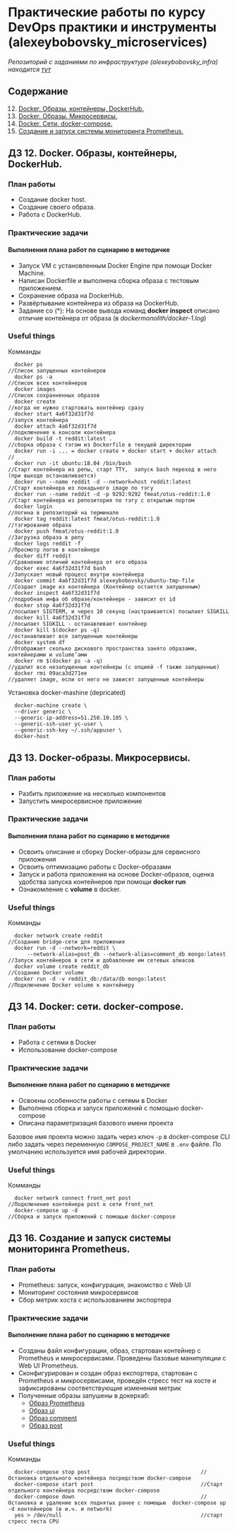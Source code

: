# Практические работы по курсу **DevOps практики и инструменты** (alexeybobovsky_microservices)

*Репозиторий с заданиями по инфраструктуре (alexeybobovsky_infra) находится [тут](https://github.com/Otus-DevOps-2021-08/alexeybobovsky_infra)*

## Содержание

12. [Docker. Образы, контейнеры, DockerHub.](#docker-2)
13. [Docker. Образы. Микросервисы.](#docker-3)
14. [Docker. Сети. docker-compose.](#docker-4)
16. [Создание и запуск системы мониторинга Prometheus.](#monitoring-1)

## ДЗ 12. Docker. Образы, контейнеры, DockerHub.<a name="docker-2"></a>


### План работы
* Создание docker host.
* Создание своего образа.
* Работа с DockerHub.

### Практические задачи

#### Выполнения плана работ по сценарию в методичке
* Запуск VM с установленным Docker Engine при помощи Docker Machine.
* Написан Dockerfile и выполнена сборка образа с тестовым приложением.
* Сохранение образа на DockerHub.
* Развёртывание контейнера из образа на DockerHub.
* Задание со (*): На основе вывода команд **docker inspect** описано отличие контейнера от образа (в *dockermonolith/docker-1.log*)

### Useful things

Комманды
  ```
    docker ps                                                               //Список запущенных контейнеров
    docker ps -a                                                            //Список всех контейнеров
    docker images                                                           //Список сохранненных образов
    docker create                                                           //когда не нужно стартовать контейнер сразу
    docker start 4a6f32d31f7d                                               //запуск контейнера
    docker attach 4a6f32d31f7d                                              //подключение к консоли контейнера
    docker build -t reddit:latest .                                         //сборка образа с тэгом из Dockerfile в текущей директории
    docker run -i ... = docker create + docker start + docker attach        //
    docker run -it ubuntu:18.04 /bin/bash                                   //Старт контейнера из репы, старт TTY,  запуск bash переход в него (при выходе останавливается)
    docker run --name reddit -d --network=host reddit:latest                //Старт контейнера из локадьного image по тэгу
    docker run --name reddit -d -p 9292:9292 fmeat/otus-reddit:1.0          //Старт контейнера из репозитория по тэгу с открытым портом
    docker login                                                            //логина в репозиторий на терминале
    docker tag reddit:latest fmeat/otus-reddit:1.0                          //тэгирование образа
    docker push fmeat/otus-reddit:1.0                                       //Загрузка образа в репу
    docker logs reddit -f                                                   //Просмотр логов в контейнере
    docker diff reddit                                                      //Сравнение отличий контейнера от его образа
    docker exec 4a6f32d31f7d bash                                           //Запускает новый процесс внутри контейнера
    docker commit 4a6f32d31f7d alexeybobovsky/ubuntu-tmp-file               //Создает image из контейнера (Контейнер остается запущенным)
    docker inspect 4a6f32d31f7d                                             //подробная инфа об образе/контейнере - зависит от id
    docker stop 4a6f32d31f7d                                                //посылает SIGTERM, и через 10 секунд (настраивается) посылает SIGKILL
    docker kill 4a6f32d31f7d                                                //посылает SIGKILL - останавливает контейнер
    docker kill $(docker ps -q)                                             //останавливает все запущенные контейнеры
    docker system df                                                        //Отображает сколько дискового пространства занято образами, контейнерами и volume’ами
    docker rm $(docker ps -a -q)                                            //удалит все незапущенные контейнеры (с опцией -f также запущенные)
    docker rmi 09aca3d271ee                                                 //удаляет image, если от него не зависят запущенные контейнеры

  ```

Установка docker-mashine (depricated)
  ```
    docker-machine create \
    --driver generic \
    --generic-ip-address=51.250.10.185 \
    --generic-ssh-user yc-user \
    --generic-ssh-key ~/.ssh/appuser \
    docker-host
  ```

## ДЗ 13. Docker-образы. Микросервисы.<a name="docker-3"></a>

### План работы
* Разбить приложение на несколько компонентов
* Запустить микросервисное приложение
### Практические задачи

#### Выполнения плана работ по сценарию в методичке
* Освоить описание и сборку Docker-образы для сервисного приложения
* Освоить оптимизацию работы с Docker-образами
* Запуск и работа приложения на основе Docker-образов, оценка удобства запуска контейнеров при помощи **docker run**
* Ознакомление с **volume** в docker.

### Useful things

Комманды
  ```
    docker network create reddit                                            //Создание bridge-сети для приложения
    docker run -d --network=reddit \
        --network-alias=post_db --network-alias=comment_db mongo:latest     //Запуск контейнеров в сети и добавление им сетевых алиасов
    docker volume create reddit_db                                          //Создание Docker volume
    docker run -d -v reddit_db:/data/db mongo:latest                        //Подключение Docker volume к контейнеру
  ```

## ДЗ 14. Docker: сети. docker-compose.<a name="docker-4"></a>

### План работы
* Работа с сетями в Docker
* Использование docker-compose
### Практические задачи

#### Выполнение плана работ по сценарию в методичке
* Освоены особенности работы с сетями в Docker
* Выполнена сборка и запуск приложений с помощью docker-compose
* Описана параметризация базового имени проекта

Базовое имя проекта можно задать через ключ ```-p``` в docker-compose CLI либо задать через переменную ```COMPOSE_PROJECT_NAME``` в ```.env``` файле. По умолчанию используется имя рабочей директории.

### Useful things

Комманды
  ```
    docker network connect front_net post                                   //Подключение контейнера post к сети front_net
    docker-compose up -d                                                    //Сборка и запуск приложений с помощью docker-compose
  ```

## ДЗ 16. Создание и запуск системы мониторинга Prometheus.<a name="monitoring-1"></a>

### План работы
* Prometheus: запуск, конфигурация, знакомство с Web UI
* Мониторинг состояния микросервисов
* Сбор метрик хоста с использованием экспортера

### Практические задачи

#### Выполнение плана работ по сценарию в методичке
* Созданы файл конфигурации, образ,  стартован контейнер с Prometheus и микросервисами. Проведены базовые манипуляции с Web UI Prometheus.
* Сконфигурирован и создан образ експортера, стартован с Prometheus и микросервисами,  проведён стресс тест на хосте и зафиксированы соответствующие изменения метрик
* Полученные образы запушены в докерхаб:
  - [Образ Prometheus](https://hub.docker.com/repository/docker/fmeat/prometheus)
  - [Образ ui](https://hub.docker.com/repository/docker/fmeat/ui)
  - [Образ comment](https://hub.docker.com/repository/docker/fmeat/comment)
  - [Образ post](https://hub.docker.com/repository/docker/fmeat/post)

### Useful things

Комманды
  ```
    docker-compose stop post                                   //Остановка отдельного контейнера посредством docker-compose
    docker-compose start post                                  //Старт отдельного контейнера посредством docker-compose
    docker-compose down                                        //Остановка и удаление всех поднятых ранее с помощью  docker-compose up -d контейнеров (в и.ч. и network)
    yes > /dev/null                                            //старт стресс теста CPU

  ```
